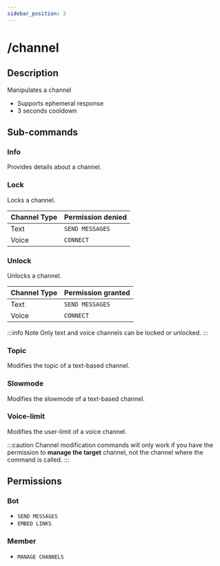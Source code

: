 ```yaml
---
sidebar_position: 3
---
```


# /channel
## Description
Manipulates a channel

- Supports ephemeral response
- 3 seconds cooldown

## Sub-commands
### Info
Provides details about a channel.

### Lock

Locks a channel. 

| Channel Type | Permission denied | 
| --- | --- |
| Text | <i className="fas fa-times"></i> `SEND MESSAGES` |
| Voice | <i className="fas fa-times"></i> `CONNECT` |

### Unlock

Unlocks a channel. 

| Channel Type | Permission granted | 
| --- | --- |
| Text | <i className="fas fa-check"></i> `SEND MESSAGES` |
| Voice | <i className="fas fa-check"></i> `CONNECT` |

:::info Note
Only text and voice channels can be locked or unlocked.
:::

### Topic
Modifies the topic of a text-based channel.

### Slowmode
Modifies the slowmode of a text-based channel.

### Voice-limit
Modifies the user-limit of a voice channel.

:::caution
Channel modification commands will only work if you have the permission to **manage the target** channel, not the channel where the command is called.
:::

## Permissions
### Bot
- `SEND MESSAGES`
- `EMBED LINKS`
### Member
- `MANAGE CHANNELS`